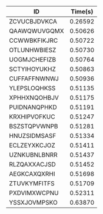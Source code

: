 |ID|Time(s)|
|-|-|
|ZCVUCBJDVKCA|0.26592|
|QAAWQWUVGQMX|0.50626|
|CCWWBKFIKJRC|0.50722|
|OTLUNHWBIESZ|0.50730|
|UOGMJCHEFIZB|0.50764|
|SCTYIHOYUKHZ|0.50863|
|CUFFAFFNWNWJ|0.50936|
|YLEPSLOQHKSS|0.51135|
|XPHHXNQOHBJV|0.51175|
|PUIDNANQPHKD|0.51191|
|KRXHIPVOFKUC|0.51247|
|BSZSTQPVWNPB|0.51281|
|HNUZSIDMSASF|0.51334|
|ECLZEYXKCJOZ|0.51411|
|UZNKUBNLBNRR|0.51437|
|RLZQAXXACJSD|0.51452|
|AEGKCAXQXRHI|0.51698|
|ZTUVKYMFITFS|0.51709|
|PXDVIMXWCPNU|0.52311|
|YSSXJOVMPSKO|0.63870|
